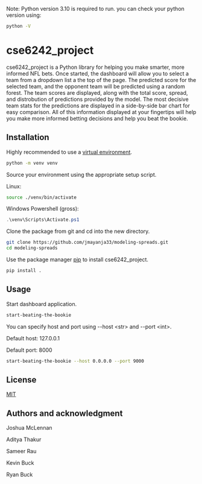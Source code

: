 Note: Python version 3.10 is required to run.
you can check your python version using:
```bash
python -V
```

# cse6242_project

cse6242_project is a Python library for helping you make smarter, more informed NFL bets.
Once started, the dashboard will allow you to select a team from a dropdown list a the top of the page.
The predicted score for the selected team, and the opponent team will be predicted using a random forest.
The team scores are displayed, along with the total score, spread, and distrobution of predictions provided by the model.
The most decisive team stats for the predictions are displayed in a side-by-side bar chart for easy comparison.
All of this information displayed at your fingertips will help you make more informed betting decisions and help you beat the bookie.

## Installation
Highly recommended to use a [virtual environment](https://docs.python.org/3/library/venv.html).

```bash
python -m venv venv
```
Source your environment using the appropriate setup script.

Linux:
```bash
source ./venv/bin/activate
```

Windows Powershell (gross):

```powershell
.\venv\Scripts\Activate.ps1
```

Clone the package from git and cd into the new directory.

```bash
git clone https://github.com/jmayanja33/modeling-spreads.git
cd modeling-spreads
```

Use the package manager [pip](https://pip.pypa.io/en/stable/) to install cse6242_project.

```bash
pip install .
```

## Usage
Start dashboard application.

```bash
start-beating-the-bookie
```

You can specify host and port using --host \<str> and --port \<int>.

Default host: 127.0.0.1

Default port: 8000
```bash
start-beating-the-bookie --host 0.0.0.0 --port 9000
```

## License

[MIT](https://choosealicense.com/licenses/mit/)

## Authors and acknowledgment
Joshua McLennan

Aditya Thakur

Sameer Rau

Kevin Buck

Ryan Buck

